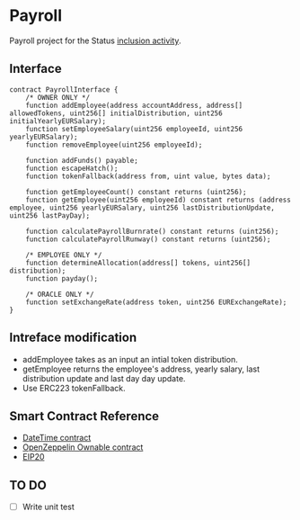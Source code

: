 # Payroll
Payroll project for the Status [inclusion activity](https://wiki.status.im/Hiring_Process).
## Interface
```
contract PayrollInterface {
    /* OWNER ONLY */
    function addEmployee(address accountAddress, address[] allowedTokens, uint256[] initialDistribution, uint256 initialYearlyEURSalary);
    function setEmployeeSalary(uint256 employeeId, uint256 yearlyEURSalary);
    function removeEmployee(uint256 employeeId);

    function addFunds() payable;
    function escapeHatch();
    function tokenFallback(address from, uint value, bytes data);

    function getEmployeeCount() constant returns (uint256);
    function getEmployee(uint256 employeeId) constant returns (address employee, uint256 yearlyEURSalary, uint256 lastDistributionUpdate, uint256 lastPayDay);

    function calculatePayrollBurnrate() constant returns (uint256);
    function calculatePayrollRunway() constant returns (uint256);

    /* EMPLOYEE ONLY */
    function determineAllocation(address[] tokens, uint256[] distribution);
    function payday();

    /* ORACLE ONLY */
    function setExchangeRate(address token, uint256 EURExchangeRate);
}
```
## Intreface modification
- addEmployee takes as an input an intial token distribution.
- getEmployee returns the employee's address, yearly salary, last distribution update and last day day update.
- Use ERC223 tokenFallback.
## Smart Contract Reference
- [DateTime contract](https://github.com/pipermerriam/ethereum-datetime)
- [OpenZeppelin Ownable contract](https://github.com/OpenZeppelin/zeppelin-solidity/blob/master/contracts/ownership/Ownable.sol)
- [EIP20](https://github.com/ConsenSys/Tokens/blob/master/contracts/eip20/EIP20.sol)
## TO DO
- [ ] Write unit test
